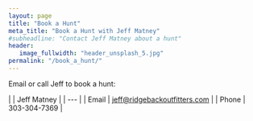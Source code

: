 ```yaml
---
layout: page
title: "Book a Hunt"
meta_title: "Book a Hunt with Jeff Matney"
#subheadline: "Contact Jeff Matney about a hunt"
header:
   image_fullwidth: "header_unsplash_5.jpg"
permalink: "/book_a_hunt/"
---
```


Email or call Jeff to book a hunt:

| | Jeff Matney |
| --- |
| Email | <jeff@ridgebackoutfitters.com> |
| Phone | 303-304-7369 |
